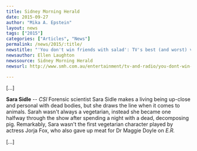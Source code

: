 ```yaml
---
title: Sidney Morning Herald
date: 2015-09-27
author: "Mika A. Epstein"
layout: news
tags: ["2015"]
categories: ["Articles", "News"]
permalink: /news/2015/:title/
newstitle: "'You don't win friends with salad': TV's best (and worst) vegetarians"
newsauthor: Ellen Laughton  
newssource: Sidney Morning Herald  
newsurl: http://www.smh.com.au/entertainment/tv-and-radio/you-dont-win-friends-with-saladtvs-best-and-worst-vegetarians-20150921-gjpo0b.html  

---
```


[...]

**Sara Sidle** -- _CSI_ Forensic scientist Sara Sidle makes a living being up-close and personal with dead bodies, but she draws the line when it comes to animals. Sarah wasn't always a vegetarian, instead she became one halfway through the show after spending a night with a dead, decomposing pig. Remarkably, Sara wasn't the first vegetarian character played by actress Jorja Fox, who also gave up meat for Dr Maggie Doyle on _E.R._

[...]  
